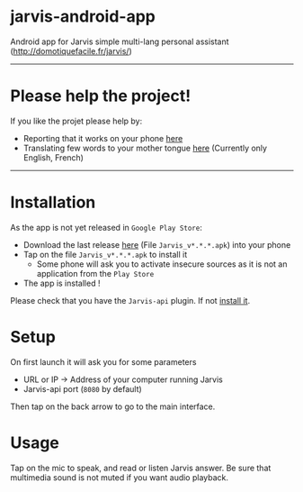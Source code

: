 # jarvis-android-app
Android app for Jarvis simple multi-lang personal assistant (http://domotiquefacile.fr/jarvis/)

---

# Please help the project!
If you like the projet please help by:
- Reporting that it works on your phone [here](https://github.com/Oliv4945/jarvis-android-app/issues/5)
- Translating few words to your mother tongue [here](https://github.com/Oliv4945/jarvis-android-app/issues/4) (Currently only English, French)

---

# Installation
As the app is not yet released in `Google Play Store`:
 - Download the last release [here](https://github.com/Oliv4945/jarvis-android-app/releases/latest) (File `Jarvis_v*.*.*.apk`) into your phone
 - Tap on the file `Jarvis_v*.*.*.apk` to install it
   - Some phone will ask you to activate insecure sources as it is not an application from the `Play Store`
 - The app is installed !
 
 Please check that you have the `Jarvis-api` plugin. If not [install it](http://domotiquefacile.fr/jarvis/plugins/jarvis-api).
 
 # Setup
 On first launch it will ask you for some parameters
 - URL or IP -> Address of your computer running Jarvis
 - Jarvis-api port (`8080` by default)
 
Then tap on the back arrow to go to the main interface.

# Usage
Tap on the mic to speak, and read or listen Jarvis answer. 
Be sure that multimedia sound is not muted if you want audio playback.
